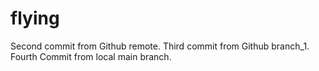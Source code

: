 # flying
Second commit from Github remote.
Third commit from Github branch_1.
Fourth Commit from local main branch.
